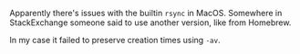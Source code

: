 Apparently there's issues with the builtin `rsync` in MacOS. Somewhere in StackExchange someone said to use another version, like from Homebrew.

In my case it failed to preserve creation times using `-av`.